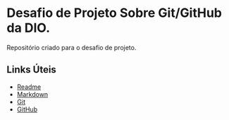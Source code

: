 # Desafio de Projeto Sobre Git/GitHub da DIO.
 Repositório criado para o desafio de projeto.
## Links Úteis
- [Readme](readme.so/pt/editor)
- [Markdown](markdownguide.offshoot.io/basic-syntax)
- [Git](git-scm.com/doc)
- [GitHub](docs.gitgub.com)
